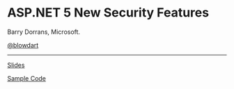 ASP.NET 5 New Security Features
===============================

Barry Dorrans, Microsoft.

<a href="https://twitter.com/blowdart">@blowdart</a>

---

<a href="https://onedrive.live.com/redir?resid=600FD0DBAAE1E40F!367963&authkey=!AMPwaRmcAMCKHU4&ithint=file%2cpptx">Slides</a>

<a href="https://github.com/blowdart/AspNetAuthorization-Samples">Sample Code</a>
